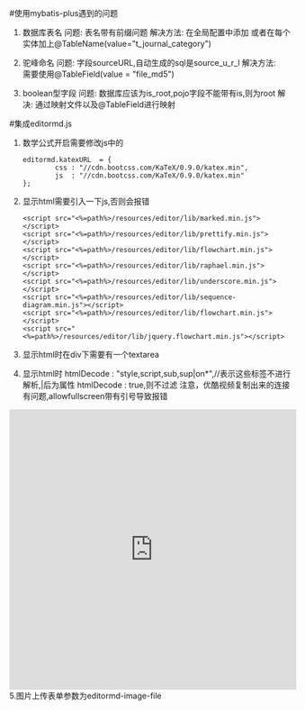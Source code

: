 #使用mybatis-plus遇到的问题
1. 数据库表名
问题:
	表名带有前缀问题
解决方法:
	在全局配置中添加
	    <bean id="globalConfig" class="com.baomidou.mybatisplus.entity.GlobalConfiguration">
	        <property name="tablePrefix" value="t_" />
	    </bean>
	或者在每个实体加上@TableName(value="t_journal_category")
2. 驼峰命名
问题:	
	字段sourceURL,自动生成的sql是source_u_r_l
解决方法:	
	需要使用@TableField(value = "file_md5")

3. boolean型字段
问题:
	数据库应该为is_root,pojo字段不能带有is,则为root
解决:
	通过映射文件以及@TableField进行映射
	
#集成editormd.js
1. 数学公式开启需要修改js中的 
	```
	editormd.katexURL  = {
	        css : "//cdn.bootcss.com/KaTeX/0.9.0/katex.min",
	        js  : "//cdn.bootcss.com/KaTeX/0.9.0/katex.min"
	};
	```
2. 显示html需要引入一下js,否则会报错
	```
	<script src="<%=path%>/resources/editor/lib/marked.min.js"></script>
	<script src="<%=path%>/resources/editor/lib/prettify.min.js"></script>
	<script src="<%=path%>/resources/editor/lib/flowchart.min.js"></script>
	<script src="<%=path%>/resources/editor/lib/raphael.min.js"></script>
	<script src="<%=path%>/resources/editor/lib/underscore.min.js"></script>
	<script src="<%=path%>/resources/editor/lib/sequence-diagram.min.js"></script>
	<script src="<%=path%>/resources/editor/lib/flowchart.min.js"></script>
	<script src="<%=path%>/resources/editor/lib/jquery.flowchart.min.js"></script>
	```
3. 显示html时在div下需要有一个textarea

4. 显示html时
htmlDecode : "style,script,sub,sup|on*",//表示这些标签不进行解析,|后为属性
htmlDecode : true,则不过滤
注意，优酷视频复制出来的连接有问题,allowfullscreen带有引号导致报错
<iframe height=498 width=510 src='http://player.youku.com/embed/XMzY3NTIxMjgwOA==' frameborder=0 'allowfullscreen'></iframe>
5.图片上传表单参数为editormd-image-file